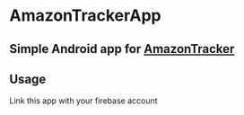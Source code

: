 # AmazonTrackerApp

## Simple Android app for [AmazonTracker](https://github.com/Harkame/AmazonTracker)

## Usage

Link this app with your firebase account
